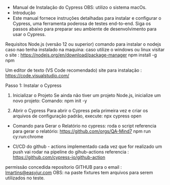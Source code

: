 * Manual de Instalação do Cypress OBS: utilizo o sistema macOs.
*  Introdução
* Este manual fornece instruções detalhadas para instalar e configurar o Cypress, uma ferramenta poderosa de testes end-to-end. Siga os passos abaixo para preparar seu ambiente de desenvolvimento para usar o Cypress.

Requisitos
Node.js (versão 12 ou superior)
comando para instalar o nodejs caso nao tenha instalado na maquina:
caso utilize o windows ou linux visitar o site :  https://nodejs.org/en/download/package-manager
npm install -g npm


Um editor de texto (VS Code recomendado) site para instalação : https://code.visualstudio.com/

Passo 1: Instalar o Cypress
1. Inicializar o Projeto
Se ainda não tiver um projeto Node.js, inicialize um novo projeto:
Comando:
npm init -y

3. Abrir o Cypress
Para abrir o Cypress pela primeira vez e criar os arquivos de configuração padrão, execute:
npx cypress open
 

* Comando para Gerar o Relatório no cypress: roda o script
referencia para gerar o relatório: https://github.com/orgs/QA-Mind7
npm run cy:run:chrome

* CI/CD do github - actions implementado cada vez que for realizado um push vai rodar na pipeline do gihub-actions
referencia :
https://github.com/cypress-io/github-action

permissão concedida repositorio GITHUB para o email : lmartins@easyjur.com 
OBS: na paste fixtures tem arquivos para serem utilizados no teste.